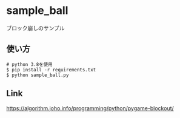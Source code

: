 # sample_ball
ブロック崩しのサンプル

## 使い方
```shell script
# python 3.8を使用
$ pip install -r requirements.txt
$ python sample_ball.py
```

## Link
https://algorithm.joho.info/programming/python/pygame-blockout/